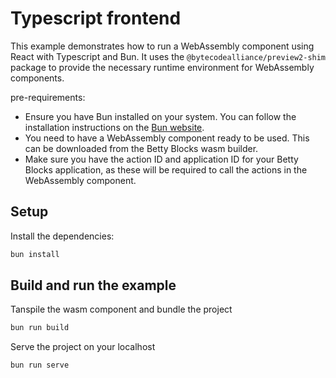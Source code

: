 # Typescript frontend

This example demonstrates how to run a WebAssembly component using React with Typescript and Bun. It uses the `@bytecodealliance/preview2-shim` package to provide the necessary runtime environment for WebAssembly components.

pre-requirements:

- Ensure you have Bun installed on your system. You can follow the installation instructions on the [Bun website](https://bun.sh/docs/installation).
- You need to have a WebAssembly component ready to be used. This can be downloaded from the Betty Blocks wasm builder.
- Make sure you have the action ID and application ID for your Betty Blocks application, as these will be required to call the actions in the WebAssembly component.

## Setup

Install the dependencies:

```bash
bun install
```

## Build and run the example

Tanspile the wasm component and bundle the project

```bash
bun run build
```

Serve the project on your localhost

```bash
bun run serve
```
